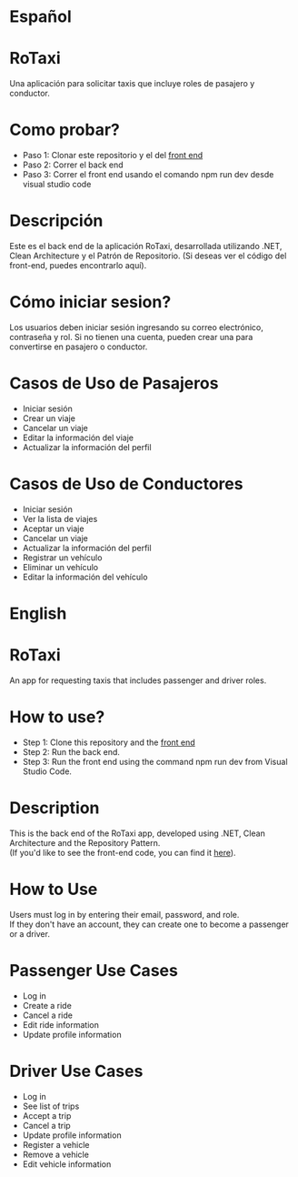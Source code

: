 # Español

# 

# RoTaxi
Una aplicación para solicitar taxis que incluye roles de pasajero y conductor.

# Como probar?
- Paso 1: Clonar este repositorio y el del [front end](https://github.com/AgustinFerraresi/RoTaxi-Front-End.git)
- Paso 2: Correr el back end
- Paso 3: Correr el front end usando el comando npm run dev desde visual studio code

# Descripción
Este es el back end de la aplicación RoTaxi, desarrollada utilizando .NET, Clean Architecture y el Patrón de Repositorio.
(Si deseas ver el código del front-end, puedes encontrarlo aquí).

# Cómo iniciar sesion?
Los usuarios deben iniciar sesión ingresando su correo electrónico, contraseña y rol. 
Si no tienen una cuenta, pueden crear una para convertirse en pasajero o conductor.

# Casos de Uso de Pasajeros
- Iniciar sesión
- Crear un viaje
- Cancelar un viaje
- Editar la información del viaje
- Actualizar la información del perfil
  
# Casos de Uso de Conductores
- Iniciar sesión
- Ver la lista de viajes
- Aceptar un viaje
- Cancelar un viaje
- Actualizar la información del perfil
- Registrar un vehículo
- Eliminar un vehículo
- Editar la información del vehículo


# English

# 

# RoTaxi  
An app for requesting taxis that includes passenger and driver roles.  

# How to use?
- Step 1: Clone this repository and the [front end](https://github.com/AgustinFerraresi/RoTaxi-Front-End.git)
- Step 2: Run the back end.
- Step 3: Run the front end using the command npm run dev from Visual Studio Code.

# Description  
This is the back end of the RoTaxi app, developed using .NET, Clean Architecture and the Repository Pattern.  
(If you'd like to see the front-end code, you can find it [here](https://github.com/AgustinFerraresi/RoTaxi-Front-End.git)).  

# How to Use  
Users must log in by entering their email, password, and role.  
If they don't have an account, they can create one to become a passenger or a driver.  

# Passenger Use Cases  
- Log in  
- Create a ride  
- Cancel a ride  
- Edit ride information  
- Update profile information  

# Driver Use Cases  
- Log in
- See list of trips
- Accept a trip
- Cancel a trip  
- Update profile information  
- Register a vehicle  
- Remove a vehicle  
- Edit vehicle information
